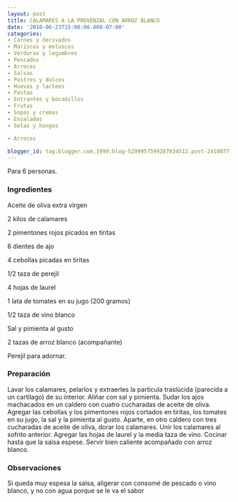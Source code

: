 ```yaml
---
layout: post
title: CALAMARES A LA PROVENZAL CON ARROZ BLANCO
date: '2010-06-23T15:00:00.000-07:00'
categories:
- Carnes y derivados
- Mariscos y moluscos
- Verduras y legumbres
- Pescados
- Arroces
- Salsas
- Postres y dulces
- Huevos y lacteos
- Pastas
- Entrantes y bocadillos
- Frutas
- Sopas y cremas
- Ensaladas
- Setas y hongos

- Arroces

blogger_id: tag:blogger.com,1999:blog-5299957599287034512.post-2410877121644125493
---
```


Para 6 personas.

<h3>Ingredientes</h3>

Aceite de oliva extra v&igrave;rgen

2 kilos de calamares

2 pimentones rojos picados en tiritas

6 dientes de ajo

4 cebollas picadas en tiritas

1/2 taza de perejil

4 hojas de laurel

1 lata de tomates en su jugo (200 gramos)

1/2 taza de vino blanco

Sal y pimienta al gusto

2 tazas de arroz blanco (acompañante)

Perejil para adornar.

<h3>Preparación</h3>

Lavar los calamares, pelarlos y extraerles la part&igrave;cula trasl&ugrave;cida (parecida a un cart&igrave;lago) de su interior. Aliñar con sal y pimienta. Sudar los ajos machacados en un caldero con cuatro cucharadas de aceite de oliva. Agregar las cebollas y los pimentones rojos cortados en tiritas, los tomates en su jugo, la sal y la pimienta al gusto. Aparte, en otro caldero con tres cucharadas de aceite de oliva, dorar los calamares. Unir los calamares al sofrito anterior. Agregar las hojas de laurel y la media taza de vino. Cocinar hasta que la salsa espese. Servir bien caliente acompañado con arroz blanco.

<h3>Observaciones</h3>

Si queda muy espesa la salsa, aligerar con consomé de pescado o vino blanco, y no con agua porque se le va el sabor


